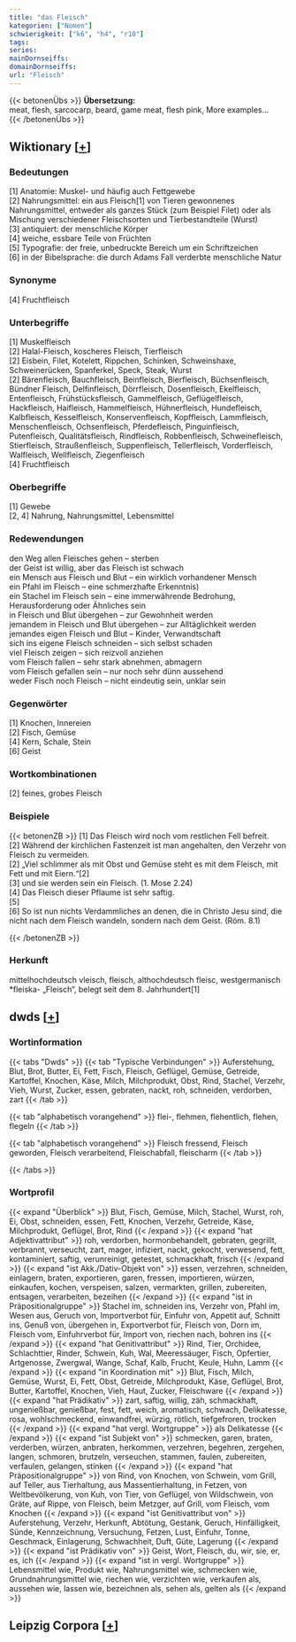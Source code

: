 ```yaml
---
title: "das Fleisch"
kategorien: ["Nomen"]
schwierigkeit: ["k6", "h4", "r10"]
tags:
series:
mainDornseiffs:
domainDornseiffs:
url: "Fleisch"
---
```


{{< betonenÜbs >}}
**Übersetzung:**  
meat, flesh, sarcocarp, beard, game meat, flesh pink, More examples...  
{{< /betonenÜbs >}}

## Wiktionary [[+](https://de.wiktionary.org/wiki/Fleisch)]

### Bedeutungen
[1] Anatomie: Muskel- und häufig auch Fettgewebe  
[2] Nahrungsmittel: ein aus Fleisch[1] von Tieren gewonnenes Nahrungsmittel, entweder als ganzes Stück (zum Beispiel Filet) oder als Mischung verschiedener Fleischsorten und Tierbestandteile (Wurst)  
[3] antiquiert: der menschliche Körper  
[4] weiche, essbare Teile von Früchten  
[5] Typografie: der freie, unbedruckte Bereich um ein Schriftzeichen  
[6] in der Bibelsprache: die durch Adams Fall verderbte menschliche Natur  

### Synonyme
[4] Fruchtfleisch  

### Unterbegriffe
[1] Muskelfleisch  
[2] Halal-Fleisch, koscheres Fleisch, Tierfleisch  
[2] Eisbein, Filet, Kotelett, Rippchen, Schinken, Schweinshaxe, Schweinerücken, Spanferkel, Speck, Steak, Wurst  
[2] Bärenfleisch, Bauchfleisch, Beinfleisch, Bierfleisch, Büchsenfleisch, Bündner Fleisch, Delfinfleisch, Dörrfleisch, Dosenfleisch, Ekelfleisch, Entenfleisch, Frühstücksfleisch, Gammelfleisch, Geflügelfleisch, Hackfleisch, Haifleisch, Hammelfleisch, Hühnerfleisch, Hundefleisch, Kalbfleisch, Kesselfleisch, Konservenfleisch, Kopffleisch, Lammfleisch, Menschenfleisch, Ochsenfleisch, Pferdefleisch, Pinguinfleisch, Putenfleisch, Qualitätsfleisch, Rindfleisch, Robbenfleisch, Schweinefleisch, Stierfleisch, Straußenfleisch, Suppenfleisch, Tellerfleisch, Vorderfleisch, Walfleisch, Wellfleisch, Ziegenfleisch  
[4] Fruchtfleisch  

### Oberbegriffe
[1] Gewebe  
[2, 4] Nahrung, Nahrungsmittel, Lebensmittel  

### Redewendungen
den Weg allen Fleisches gehen  – sterben  
der Geist ist willig, aber das Fleisch ist schwach  
ein Mensch aus Fleisch und Blut  – ein wirklich vorhandener Mensch  
ein Pfahl im Fleisch  – eine schmerzhafte Erkenntnis)  
ein Stachel im Fleisch sein  – eine immerwährende Bedrohung, Herausforderung oder Ähnliches sein  
in Fleisch und Blut übergehen  – zur Gewohnheit werden  
jemandem in Fleisch und Blut übergehen  – zur Alltäglichkeit werden  
jemandes eigen Fleisch und Blut  – Kinder, Verwandtschaft  
sich ins eigene Fleisch schneiden  – sich selbst schaden  
viel Fleisch zeigen  – sich reizvoll anziehen  
vom Fleisch fallen  – sehr stark abnehmen, abmagern  
vom Fleisch gefallen sein  – nur noch sehr dünn aussehend  
weder Fisch noch Fleisch  – nicht eindeutig sein, unklar sein  

### Gegenwörter
[1] Knochen, Innereien  
[2] Fisch, Gemüse  
[4] Kern, Schale, Stein  
[6] Geist  

### Wortkombinationen
[2] feines, grobes Fleisch  

### Beispiele
{{< betonenZB >}}
[1] Das Fleisch wird noch vom restlichen Fell befreit.  
[2] Während der kirchlichen Fastenzeit ist man angehalten, den Verzehr von Fleisch zu vermeiden.  
[2] „Viel schlimmer als mit Obst und Gemüse steht es mit dem Fleisch, mit Fett und mit Eiern.“[2]  
[3] und sie werden sein ein Fleisch. (1. Mose 2.24)  
[4] Das Fleisch dieser Pflaume ist sehr saftig.  
[5]  
[6] So ist nun nichts Verdammliches an denen, die in Christo Jesu sind, die nicht nach dem Fleisch wandeln, sondern nach dem Geist. (Röm. 8.1)  

{{< /betonenZB >}}
### Herkunft
mittelhochdeutsch vleisch, fleisch, althochdeutsch fleisc, westgermanisch *fleiska- „Fleisch“, belegt seit dem 8. Jahrhundert[1]  



## dwds [[+](https://www.dwds.de/wb/Fleisch)]

### Wortinformation
{{< tabs "Dwds" >}}
{{< tab "Typische Verbindungen" >}}
Auferstehung, Blut, Brot, Butter, Ei, Fett, Fisch, Fleisch, Geflügel, Gemüse, Getreide, Kartoffel, Knochen, Käse, Milch, Milchprodukt, Obst, Rind, Stachel, Verzehr, Vieh, Wurst, Zucker, essen, gebraten, nackt, roh, schneiden, verdorben, zart
{{< /tab >}}

{{< tab "alphabetisch vorangehend" >}}
flei-, flehmen, flehentlich, flehen, flegeln
{{< /tab >}}

{{< tab "alphabetisch vorangehend" >}}
Fleisch fressend, Fleisch geworden, Fleisch verarbeitend, Fleischabfall, fleischarm
{{< /tab >}}

{{< /tabs >}}

### Wortprofil
{{< expand "Überblick" >}} Blut, Fisch, Gemüse, Milch, Stachel, Wurst, roh, Ei, Obst, schneiden, essen, Fett, Knochen, Verzehr, Getreide, Käse, Milchprodukt, Geflügel, Brot, Rind {{< /expand >}}
{{< expand "hat Adjektivattribut" >}} roh, verdorben, hormonbehandelt, gebraten, gegrillt, verbrannt, verseucht, zart, mager, infiziert, nackt, gekocht, verwesend, fett, kontaminiert, saftig, verunreinigt, getestet, schmackhaft, frisch {{< /expand >}}
{{< expand "ist Akk./Dativ-Objekt von" >}} essen, verzehren, schneiden, einlagern, braten, exportieren, garen, fressen, importieren, würzen, einkaufen, kochen, verspeisen, salzen, vermarkten, grillen, zubereiten, entsagen, verarbeiten, bezeihen {{< /expand >}}
{{< expand "ist in Präpositionalgruppe" >}} Stachel im, schneiden ins, Verzehr von, Pfahl im, Wesen aus, Geruch von, Importverbot für, Einfuhr von, Appetit auf, Schnitt ins, Genuß von, übergehen in, Exportverbot für, Fleisch von, Dorn im, Fleisch vom, Einfuhrverbot für, Import von, riechen nach, bohren ins {{< /expand >}}
{{< expand "hat Genitivattribut" >}} Rind, Tier, Orchidee, Schlachttier, Rinder, Schwein, Kuh, Wal, Meeressäuger, Fisch, Opfertier, Artgenosse, Zwergwal, Wange, Schaf, Kalb, Frucht, Keule, Huhn, Lamm {{< /expand >}}
{{< expand "in Koordination mit" >}} Blut, Fisch, Milch, Gemüse, Wurst, Ei, Fett, Obst, Getreide, Milchprodukt, Käse, Geflügel, Brot, Butter, Kartoffel, Knochen, Vieh, Haut, Zucker, Fleischware {{< /expand >}}
{{< expand "hat Prädikativ" >}} zart, saftig, willig, zäh, schmackhaft, ungenießbar, genießbar, fest, fett, weich, aromatisch, schwach, Delikatesse, rosa, wohlschmeckend, einwandfrei, würzig, rötlich, tiefgefroren, trocken {{< /expand >}}
{{< expand "hat vergl. Wortgruppe" >}} als Delikatesse {{< /expand >}}
{{< expand "ist Subjekt von" >}} schmecken, garen, braten, verderben, würzen, anbraten, herkommen, verzehren, begehren, zergehen, langen, schmoren, brutzeln, verseuchen, stammen, faulen, zubereiten, verfaulen, gelangen, stinken {{< /expand >}}
{{< expand "hat Präpositionalgruppe" >}} von Rind, von Knochen, von Schwein, vom Grill, auf Teller, aus Tierhaltung, aus Massentierhaltung, in Fetzen, von Weltbevölkerung, von Kuh, von Tier, von Geflügel, von Wildschwein, von Gräte, auf Rippe, von Fleisch, beim Metzger, auf Grill, vom Fleisch, vom Knochen {{< /expand >}}
{{< expand "ist Genitivattribut von" >}} Auferstehung, Verzehr, Herkunft, Abtötung, Gestank, Geruch, Hinfälligkeit, Sünde, Kennzeichnung, Versuchung, Fetzen, Lust, Einfuhr, Tonne, Geschmack, Einlagerung, Schwachheit, Duft, Güte, Lagerung {{< /expand >}}
{{< expand "ist Prädikativ von" >}} Geist, Wort, Fleisch, du, wir, sie, er, es, ich {{< /expand >}}
{{< expand "ist in vergl. Wortgruppe" >}} Lebensmittel wie, Produkt wie, Nahrungsmittel wie, schmecken wie, Grundnahrungsmittel wie, riechen wie, verzichten wie, verkaufen als, aussehen wie, lassen wie, bezeichnen als, sehen als, gelten als {{< /expand >}}

## Leipzig Corpora [[+](https://corpora.uni-leipzig.de/en/res?word=Fleisch&corpusId=deu_newscrawl-public_2018)]

